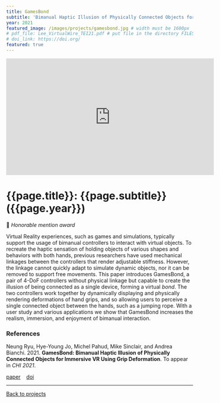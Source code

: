 ```yaml
---
title: GamesBond
subtitle: 'Bimanual Haptic Illusion of Physically Connected Objects for Immersive VR Using Grip Deformation'
year: 2021
featured_image: /images/projects/gamesbond.jpg # width must be 1600px
# pdf_file: Lee_VirtualWire_TEI21.pdf # put file in the directory FILESii
# doi_link: https://doi.org/
featured: true
---
```


<iframe width="560" height="315" src="https://www.youtube.com/embed/0f3wAVNglsk" frameborder="0" allow="accelerometer; autoplay; clipboard-write; encrypted-media; gyroscope; picture-in-picture" allowfullscreen></iframe>

<!-- DO NOT CHANGE MANUALLY -->

# {{page.title}}: {{page.subtitle}} ({{page.year}})

🏅 _Honorable mention award_

Virtual Reality experiences, such as games and simulations, typically support the usage of bimanual controllers to interact with virtual objects. To recreate the haptic sensation of holding objects of various shapes and behaviors with both hands, previous researchers have used mechanical linkages between the controllers that render adjustable stiffness. However, the linkage cannot quickly adapt to simulate dynamic objects, nor it can be removed to support free movements. This paper introduces GamesBond, a pair of 4-DoF controllers without physical linkage but capable to create the illusion of being connected as a single device, forming a virtual _bond_. The two controllers work together by dynamically displaying and physically rendering deformations of hand grips, and so allowing users to perceive a single connected object between the hands, such as a jumping rope. With a user study and various applications we show that GamesBond increases the realism, immersion, and enjoyment of bimanual interaction.
### References

Neung Ryu, Hye-Young Jo, Michel Pahud, Mike Sinclair, and Andrea Bianchi. 2021. **GamesBond: Bimanual Haptic Illusion of Physically Connected Objects for Immersive VR Using Grip Deformation**. To appear in _CHI 2021_.

<!-- DO NOT CHANGE MANUALLY -->

<a href="{{ site.url }}/files/{{ page.year }}/{{ page.pdf_file }}" target="_blank">paper</a>&nbsp;&nbsp;&nbsp;
<a href="{{ page.doi_link }}" target="_blank">doi</a>

---

<a href="/index.html" class="button button--large">Back to projects</a>
